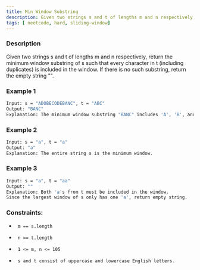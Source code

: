 ```yaml
---
title: Min Window Substring
description: Given two strings s and t of lengths m and n respectively, return the minimum window substring of s such that every character in t (including duplicates) is included in the window. If there is no such substring, return the empty string "".
tags: [ neetcode, hard, sliding-window]
---
```


### Description

Given two strings s and t of lengths m and n respectively, return the minimum window substring of s such that every character in t (including duplicates) is included in the window. If there is no such substring, return the empty string "".

### Example 1
```bash
Input: s = "ADOBECODEBANC", t = "ABC"
Output: "BANC"
Explanation: The minimum window substring "BANC" includes 'A', 'B', and 'C' from string t.
```

### Example 2
```bash
Input: s = "a", t = "a"
Output: "a"
Explanation: The entire string s is the minimum window.
```

### Example 3
```bash
Input: s = "a", t = "aa"
Output: ""
Explanation: Both 'a's from t must be included in the window.
Since the largest window of s only has one 'a', return empty string.
```

### Constraints:

-      m == s.length     
-      n == t.length     
-      1 <= m, n <= 105     
-      s and t consist of uppercase and lowercase English letters. 